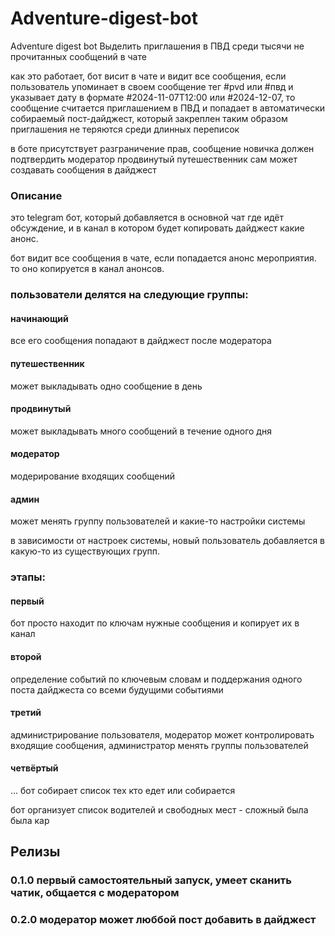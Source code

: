 # Adventure-digest-bot
Adventure digest bot
Выделить приглашения в ПВД среди тысячи не прочитанных сообщений в чате

как это работает, бот висит в чате и видит все сообщения, если пользователь упоминает в своем сообщение тег #pvd или
#пвд и указывает дату в формате #2024-11-07Т12:00 или #2024-12-07, то сообщение считается приглашением в ПВД и попадает
в автоматически собираемый пост-дайджест, который закреплен
таким образом приглашения не теряются среди длинных переписок

в боте присутствует разграничение прав, сообщение новичка должен подтвердить модератор
продвинутый путешественник сам может создавать сообщения в дайджест

### Описание
это telegram бот, который добавляется в основной чат где идёт обсуждение, и в канал в котором будет копировать дайджест какие анонс. 

бот видит все сообщения в чате, если попадается анонс мероприятия. то оно копируется в канал анонсов. 

### пользователи делятся на следующие группы: 
#### начинающий 
все его сообщения попадают в дайджест после модератора
#### путешественник 
может выкладывать одно сообщение в день
#### продвинутый 
может выкладывать много сообщений в течение одного дня
#### модератор 
модерирование входящих сообщений
#### админ 
может менять группу пользователей и какие-то настройки системы


в зависимости от настроек системы, новый пользователь добавляется в какую-то из существующих групп.

### этапы:
#### первый
бот просто находит по ключам нужные сообщения и копирует их в канал 
#### второй
определение событий по ключевым словам и поддержания одного поста дайджеста со всеми будущими событиями 
#### третий 
администрирование пользователя, модератор может контролировать входящие сообщения, администратор менять группы пользователей 
#### четвёртый 
...
бот собирает список тех кто едет или собирается 

бот организует список водителей и свободных мест - сложный была была кар

## Релизы

### 0.1.0 первый самостоятельный запуск, умеет сканить чатик, общается с модератором

### 0.2.0 модератор может люббой пост добавить в дайджест